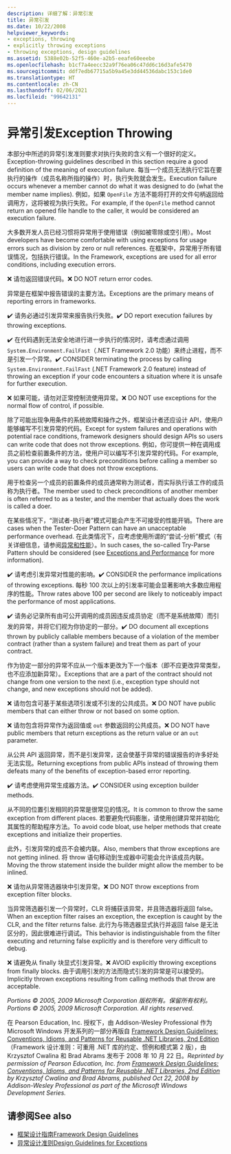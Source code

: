 ```yaml
---
description: 详细了解：异常引发
title: 异常引发
ms.date: 10/22/2008
helpviewer_keywords:
- exceptions, throwing
- explicitly throwing exceptions
- throwing exceptions, design guidelines
ms.assetid: 5388e02b-52f5-460e-a2b5-eeafe60eeebe
ms.openlocfilehash: b1cf7a4eecc32a9f76ea06c47dd6c16d3afe5470
ms.sourcegitcommit: ddf7edb67715a5b9a45e3dd44536dabc153c1de0
ms.translationtype: HT
ms.contentlocale: zh-CN
ms.lasthandoff: 02/06/2021
ms.locfileid: "99642131"
---
```

# <a name="exception-throwing"></a><span data-ttu-id="d5813-103">异常引发</span><span class="sxs-lookup"><span data-stu-id="d5813-103">Exception Throwing</span></span>

<span data-ttu-id="d5813-104">本部分中所述的异常引发准则要求对执行失败的含义有一个很好的定义。</span><span class="sxs-lookup"><span data-stu-id="d5813-104">Exception-throwing guidelines described in this section require a good definition of the meaning of execution failure.</span></span> <span data-ttu-id="d5813-105">每当一个成员无法执行它旨在要执行的操作（成员名称所指的操作）时，执行失败就会发生。</span><span class="sxs-lookup"><span data-stu-id="d5813-105">Execution failure occurs whenever a member cannot do what it was designed to do (what the member name implies).</span></span> <span data-ttu-id="d5813-106">例如，如果 `OpenFile` 方法不能将打开的文件句柄返回给调用方，这将被视为执行失败。</span><span class="sxs-lookup"><span data-stu-id="d5813-106">For example, if the `OpenFile` method cannot return an opened file handle to the caller, it would be considered an execution failure.</span></span>

 <span data-ttu-id="d5813-107">大多数开发人员已经习惯将异常用于使用错误（例如被零除或空引用）。</span><span class="sxs-lookup"><span data-stu-id="d5813-107">Most developers have become comfortable with using exceptions for usage errors such as division by zero or null references.</span></span> <span data-ttu-id="d5813-108">在框架中，异常用于所有错误情况，包括执行错误。</span><span class="sxs-lookup"><span data-stu-id="d5813-108">In the Framework, exceptions are used for all error conditions, including execution errors.</span></span>

 <span data-ttu-id="d5813-109">❌ 请勿返回错误代码。</span><span class="sxs-lookup"><span data-stu-id="d5813-109">❌ DO NOT return error codes.</span></span>

 <span data-ttu-id="d5813-110">异常是在框架中报告错误的主要方法。</span><span class="sxs-lookup"><span data-stu-id="d5813-110">Exceptions are the primary means of reporting errors in frameworks.</span></span>

 <span data-ttu-id="d5813-111">✔️ 请务必通过引发异常来报告执行失败。</span><span class="sxs-lookup"><span data-stu-id="d5813-111">✔️ DO report execution failures by throwing exceptions.</span></span>

 <span data-ttu-id="d5813-112">✔️ 在代码遇到无法安全地进行进一步执行的情况时，请考虑通过调用 `System.Environment.FailFast`（.NET Framework 2.0 功能）来终止进程，而不是引发一个异常。</span><span class="sxs-lookup"><span data-stu-id="d5813-112">✔️ CONSIDER terminating the process by calling `System.Environment.FailFast` (.NET Framework 2.0 feature) instead of throwing an exception if your code encounters a situation where it is unsafe for further execution.</span></span>

 <span data-ttu-id="d5813-113">❌ 如果可能，请勿对正常控制流使用异常。</span><span class="sxs-lookup"><span data-stu-id="d5813-113">❌ DO NOT use exceptions for the normal flow of control, if possible.</span></span>

 <span data-ttu-id="d5813-114">除了可能出现争用条件的系统故障和操作之外，框架设计者还应设计 API，使用户能够编写不引发异常的代码。</span><span class="sxs-lookup"><span data-stu-id="d5813-114">Except for system failures and operations with potential race conditions, framework designers should design APIs so users can write code that does not throw exceptions.</span></span> <span data-ttu-id="d5813-115">例如，你可提供一种在调用成员之前检查前置条件的方法，使用户可以编写不引发异常的代码。</span><span class="sxs-lookup"><span data-stu-id="d5813-115">For example, you can provide a way to check preconditions before calling a member so users can write code that does not throw exceptions.</span></span>

 <span data-ttu-id="d5813-116">用于检查另一个成员的前置条件的成员通常称为测试者，而实际执行该工作的成员称为执行者。</span><span class="sxs-lookup"><span data-stu-id="d5813-116">The member used to check preconditions of another member is often referred to as a tester, and the member that actually does the work is called a doer.</span></span>

 <span data-ttu-id="d5813-117">在某些情况下，“测试者-执行者”模式可能会产生不可接受的性能开销。</span><span class="sxs-lookup"><span data-stu-id="d5813-117">There are cases when the Tester-Doer Pattern can have an unacceptable performance overhead.</span></span> <span data-ttu-id="d5813-118">在此类情况下，应考虑使用所谓的“尝试-分析”模式（有关详细信息，请参阅[异常和性能](exceptions-and-performance.md)）。</span><span class="sxs-lookup"><span data-stu-id="d5813-118">In such cases, the so-called Try-Parse Pattern should be considered (see [Exceptions and Performance](exceptions-and-performance.md) for more information).</span></span>

 <span data-ttu-id="d5813-119">✔️ 请考虑引发异常对性能的影响。</span><span class="sxs-lookup"><span data-stu-id="d5813-119">✔️ CONSIDER the performance implications of throwing exceptions.</span></span> <span data-ttu-id="d5813-120">每秒 100 次以上的引发率可能会显著影响大多数应用程序的性能。</span><span class="sxs-lookup"><span data-stu-id="d5813-120">Throw rates above 100 per second are likely to noticeably impact the performance of most applications.</span></span>

 <span data-ttu-id="d5813-121">✔️ 请务必记录所有由可公开调用的成员因违反成员协定（而不是系统故障）而引发的异常，并将它们视为你协定的一部分。</span><span class="sxs-lookup"><span data-stu-id="d5813-121">✔️ DO document all exceptions thrown by publicly callable members because of a violation of the member contract (rather than a system failure) and treat them as part of your contract.</span></span>

 <span data-ttu-id="d5813-122">作为协定一部分的异常不应从一个版本更改为下一个版本（即不应更改异常类型，也不应添加新异常）。</span><span class="sxs-lookup"><span data-stu-id="d5813-122">Exceptions that are a part of the contract should not change from one version to the next (i.e., exception type should not change, and new exceptions should not be added).</span></span>

 <span data-ttu-id="d5813-123">❌ 请勿包含可基于某些选项引发或不引发的公共成员。</span><span class="sxs-lookup"><span data-stu-id="d5813-123">❌ DO NOT have public members that can either throw or not based on some option.</span></span>

 <span data-ttu-id="d5813-124">❌ 请勿包含将异常作为返回值或 `out` 参数返回的公共成员。</span><span class="sxs-lookup"><span data-stu-id="d5813-124">❌ DO NOT have public members that return exceptions as the return value or an `out` parameter.</span></span>

 <span data-ttu-id="d5813-125">从公共 API 返回异常，而不是引发异常，这会使基于异常的错误报告的许多好处无法实现。</span><span class="sxs-lookup"><span data-stu-id="d5813-125">Returning exceptions from public APIs instead of throwing them defeats many of the benefits of exception-based error reporting.</span></span>

 <span data-ttu-id="d5813-126">✔️ 请考虑使用异常生成器方法。</span><span class="sxs-lookup"><span data-stu-id="d5813-126">✔️ CONSIDER using exception builder methods.</span></span>

 <span data-ttu-id="d5813-127">从不同的位置引发相同的异常是很常见的情况。</span><span class="sxs-lookup"><span data-stu-id="d5813-127">It is common to throw the same exception from different places.</span></span> <span data-ttu-id="d5813-128">若要避免代码膨胀，请使用创建异常并初始化其属性的帮助程序方法。</span><span class="sxs-lookup"><span data-stu-id="d5813-128">To avoid code bloat, use helper methods that create exceptions and initialize their properties.</span></span>

 <span data-ttu-id="d5813-129">此外，引发异常的成员不会被内联。</span><span class="sxs-lookup"><span data-stu-id="d5813-129">Also, members that throw exceptions are not getting inlined.</span></span> <span data-ttu-id="d5813-130">将 throw 语句移动到生成器中可能会允许该成员内联。</span><span class="sxs-lookup"><span data-stu-id="d5813-130">Moving the throw statement inside the builder might allow the member to be inlined.</span></span>

 <span data-ttu-id="d5813-131">❌ 请勿从异常筛选器块中引发异常。</span><span class="sxs-lookup"><span data-stu-id="d5813-131">❌ DO NOT throw exceptions from exception filter blocks.</span></span>

 <span data-ttu-id="d5813-132">当异常筛选器引发一个异常时，CLR 将捕获该异常，并且筛选器将返回 false。</span><span class="sxs-lookup"><span data-stu-id="d5813-132">When an exception filter raises an exception, the exception is caught by the CLR, and the filter returns false.</span></span> <span data-ttu-id="d5813-133">此行为与筛选器显式执行并返回 false 是无法区分的，因此很难进行调试。</span><span class="sxs-lookup"><span data-stu-id="d5813-133">This behavior is indistinguishable from the filter executing and returning false explicitly and is therefore very difficult to debug.</span></span>

 <span data-ttu-id="d5813-134">❌ 请避免从 finally 块显式引发异常。</span><span class="sxs-lookup"><span data-stu-id="d5813-134">❌ AVOID explicitly throwing exceptions from finally blocks.</span></span> <span data-ttu-id="d5813-135">由于调用引发的方法而隐式引发的异常是可以接受的。</span><span class="sxs-lookup"><span data-stu-id="d5813-135">Implicitly thrown exceptions resulting from calling methods that throw are acceptable.</span></span>

 <span data-ttu-id="d5813-136">*Portions © 2005, 2009 Microsoft Corporation 版权所有。保留所有权利。*</span><span class="sxs-lookup"><span data-stu-id="d5813-136">*Portions © 2005, 2009 Microsoft Corporation. All rights reserved.*</span></span>

 <span data-ttu-id="d5813-137">在 Pearson Education, Inc. 授权下，由 Addison-Wesley Professional 作为 Microsoft Windows 开发系列的一部分再版自 [Framework Design Guidelines: Conventions, Idioms, and Patterns for Reusable .NET Libraries, 2nd Edition](https://www.informit.com/store/framework-design-guidelines-conventions-idioms-and-9780321545619)（Framework 设计准则：可重用 .NET 库的约定、惯例和模式第 2 版），由 Krzysztof Cwalina 和 Brad Abrams 发布于 2008 年 10 月 22 日。</span><span class="sxs-lookup"><span data-stu-id="d5813-137">*Reprinted by permission of Pearson Education, Inc. from [Framework Design Guidelines: Conventions, Idioms, and Patterns for Reusable .NET Libraries, 2nd Edition](https://www.informit.com/store/framework-design-guidelines-conventions-idioms-and-9780321545619) by Krzysztof Cwalina and Brad Abrams, published Oct 22, 2008 by Addison-Wesley Professional as part of the Microsoft Windows Development Series.*</span></span>

## <a name="see-also"></a><span data-ttu-id="d5813-138">请参阅</span><span class="sxs-lookup"><span data-stu-id="d5813-138">See also</span></span>

- [<span data-ttu-id="d5813-139">框架设计指南</span><span class="sxs-lookup"><span data-stu-id="d5813-139">Framework Design Guidelines</span></span>](index.md)
- [<span data-ttu-id="d5813-140">异常设计准则</span><span class="sxs-lookup"><span data-stu-id="d5813-140">Design Guidelines for Exceptions</span></span>](exceptions.md)
